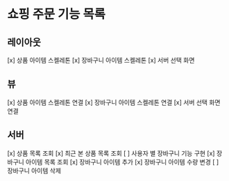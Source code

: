 # 쇼핑 주문 기능 목록

## 레이아웃

[x] 상품 아이템 스켈레톤
[x] 장바구니 아이템 스켈레톤
[x] 서버 선택 화면

## 뷰

[x] 상품 아이템 스켈레톤 연결
[x] 장바구니 아이템 스켈레톤 연결
[x] 서버 선택 화면 연결

## 서버

[x] 상품 목록 조회
[x] 최근 본 상품 목록 조회
[ ] 사용자 별 장바구니 기능 구현
    [x] 장바구니 아이템 목록 조회
    [x] 장바구니 아이템 추가
    [x] 장바구니 아이템 수량 변경
    [ ] 장바구니 아이템 삭제